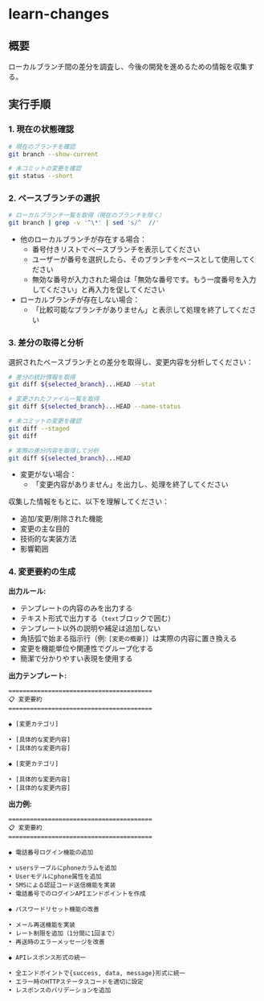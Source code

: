 # learn-changes

## 概要

ローカルブランチ間の差分を調査し、今後の開発を進めるための情報を収集する。

## 実行手順

### 1. 現在の状態確認

```bash
# 現在のブランチを確認
git branch --show-current

# 未コミットの変更を確認
git status --short
```

### 2. ベースブランチの選択

```bash
# ローカルブランチ一覧を取得（現在のブランチを除く）
git branch | grep -v '^\*' | sed 's/^  //'
```

- 他のローカルブランチが存在する場合：
  - 番号付きリストでベースブランチを表示してください
  - ユーザーが番号を選択したら、そのブランチをベースとして使用してください
  - 無効な番号が入力された場合は「無効な番号です。もう一度番号を入力してください」と再入力を促してください
- ローカルブランチが存在しない場合：
  - 「比較可能なブランチがありません」と表示して処理を終了してください

### 3. 差分の取得と分析

選択されたベースブランチとの差分を取得し、変更内容を分析してください：

```bash
# 差分の統計情報を取得
git diff ${selected_branch}...HEAD --stat

# 変更されたファイル一覧を取得
git diff ${selected_branch}...HEAD --name-status

# 未コミットの変更を確認
git diff --staged
git diff

# 実際の差分内容を取得して分析
git diff ${selected_branch}...HEAD
```

- 変更がない場合：
  - 「変更内容がありません」を出力し、処理を終了してください

収集した情報をもとに、以下を理解してください：

- 追加/変更/削除された機能
- 変更の主な目的
- 技術的な実装方法
- 影響範囲

### 4. 変更要約の生成

**出力ルール:**

- テンプレートの内容のみを出力する
- テキスト形式で出力する（```text```ブロックで囲む）
- テンプレート以外の説明や補足は追加しない
- 角括弧で始まる指示行（例: `[変更の概要]`）は実際の内容に置き換える
- 変更を機能単位や関連性でグループ化する
- 簡潔で分かりやすい表現を使用する

**出力テンプレート:**

```text
========================================
📋 変更要約
========================================

◆ [変更カテゴリ]

• [具体的な変更内容]
• [具体的な変更内容]

◆ [変更カテゴリ]

• [具体的な変更内容]
• [具体的な変更内容]
```

**出力例:**

```text
========================================
📋 変更要約
========================================

◆ 電話番号ログイン機能の追加

• usersテーブルにphoneカラムを追加
• Userモデルにphone属性を追加
• SMSによる認証コード送信機能を実装
• 電話番号でのログインAPIエンドポイントを作成

◆ パスワードリセット機能の改善

• メール再送機能を実装
• レート制限を追加（1分間に1回まで）
• 再送時のエラーメッセージを改善

◆ APIレスポンス形式の統一

• 全エンドポイントで{success, data, message}形式に統一
• エラー時のHTTPステータスコードを適切に設定
• レスポンスのバリデーションを追加
```
